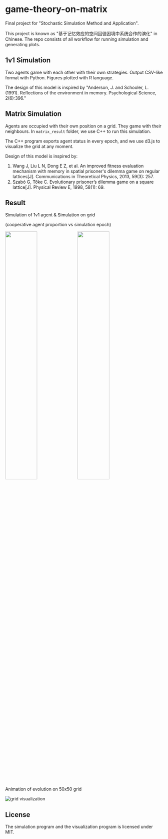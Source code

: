 # game-theory-on-matrix

Final project for "Stochastic Simulation Method and Application".

This project is known as "基于记忆效应的空间囚徒困境中系统合作的演化" in Chinese.
The repo consists of all workflow for running simulation and generating
plots.

## 1v1 Simulation

Two agents game with each other with their own strategies. Output CSV-like
format with Python. Figures plotted with R language.

The design of this model is inspired by "Anderson, J. and Schooler, L. (1991). Reflections of the environment in memory. Psychological Science, 2(6):396."

## Matrix Simulation

Agents are occupied with their own position on a grid. They game with their
neighbours. In `matrix_result` folder, we use C++ to run this simulation.

The C++ program exports agent status in every epoch, and we use d3.js to
visualize the grid at any moment.

Design of this model is inspired by:

1. Wang J, Liu L N, Dong E Z, et al. An improved fitness evaluation mechanism with memory in spatial
prisoner's dilemma game on regular lattices[J]. Communications in Theoretical Physics, 2013, 59(3): 257.
2. Szabó G, Tőke C. Evolutionary prisoner’s dilemma game on a square lattice[J]. Physical Review E, 1998, 58(1): 69.

## Result

Simulation of 1v1 agent & Simulation on grid

(cooperative agent proportion vs simulation epoch)

<img src="https://github.com/skyzh/game-theory-on-matrix/raw/master/1_v_1_result/coop_rate.png" width="45%"> <img src="https://github.com/skyzh/game-theory-on-matrix/raw/master/matrix_result/mcs_1.png" width="45%">

Animation of evolution on 50x50 grid

![grid visualization](https://user-images.githubusercontent.com/4198311/74626469-af809e00-518a-11ea-8858-b29e0fe3e29a.gif)


## License

The simulation program and the visualization program is licensed under MIT.
